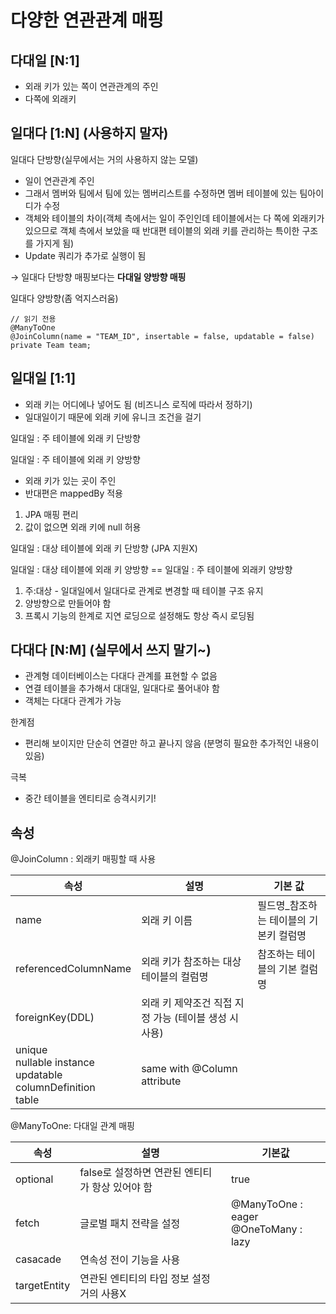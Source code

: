 # 다양한 연관관계 매핑

## 다대일 [N:1]

- 외래 키가 있는 쪽이 연관관계의 주인
- 다쪽에 외래키

## 일대다 [1:N] (사용하지 말자)

일대다 단방향(실무에서는 거의 사용하지 않는 모델)

- 일이 연관관계 주인
- 그래서 멤버와 팀에서 팀에 있는 멤버리스트를 수정하면 멤버 테이블에 있는 팀아이디가 수정
- 객체와 테이블의 차이(객체 측에서는 일이 주인인데 테이블에서는 다 쪽에 외래키가 있으므로 객체 측에서 보았을 때 반대편 테이블의 외래 키를 관리하는 특이한 구조를 가지게 됨)
- Update 쿼리가 추가로 실행이 됨

→ 일대다 단방향 매핑보다는 **다대일 양방향 매핑**

일대다 양방향(좀 억지스러움)

```
// 읽기 전용
@ManyToOne
@JoinColumn(name = "TEAM_ID", insertable = false, updatable = false)
private Team team;
```

## 일대일 [1:1]

- 외래 키는 어디에나 넣어도 됨 (비즈니스 로직에 따라서 정하기)
- 일대일이기 때문에 외래 키에 유니크 조건을 걸기

일대일 : 주 테이블에 외래 키 단방향

일대일 : 주 테이블에 외래 키 양방향

- 외래 키가 있는 곳이 주인
- 반대편은 mappedBy 적용
1. JPA 매핑 편리
2. 값이 없으면 외래 키에 null 허용

일대일 : 대상 테이블에 외래 키 단방향 (JPA 지원X)

일대일 : 대상 테이블에 외래 키 양방향 == 일대일 : 주 테이블에 외래키 양방향

1. 주:대상 - 일대일에서 일대다로 관계로 변경할 때 테이블 구조 유지
2. 양방향으로 만들어야 함
3. 프록시 기능의 한계로 지연 로딩으로 설정해도 항상 즉시 로딩됨

## 다대다 [N:M] (실무에서 쓰지 말기~)

- 관계형 데이터베이스는 다대다 관계를 표현할 수 없음
- 연결 테이블을 추가해서 대대일, 일대다로 풀어내야 함
- 객체는 다대다 관계가 가능

한계점

- 편리해 보이지만 단순히 연결만 하고 끝나지 않음 (분명히 필요한 추가적인 내용이 있음)

극복

- 중간 테이블을 엔티티로 승격시키기!


## 속성

@JoinColumn : 외래키 매핑할 때 사용

| 속성                                                                            | 설명 | 기본 값 |
|-------------------------------------------------------------------------------| --- | --- |
| name                                                                          | 외래 키 이름 | 필드명_참조하는 테이블의 기본키 컬럼명 |
| referencedColumnName                                                          | 외래 키가 참조하는 대상 테이블의 컬럼명 | 참조하는 테이블의 기본 컬럼명 |
| foreignKey(DDL)                                                               | 외래 키 제약조건 직접 지정 가능 (테이블 생성 시 사용) |  |
| unique <br> nullable instance <br> updatable <br> columnDefinition <br> table | same with @Column attribute |  |

@ManyToOne: 다대일 관계 매핑

| 속성 | 설명                            | 기본값                                       |
| --- |-------------------------------|-------------------------------------------|
| optional | false로 설정하면 연관된 엔티티가 항상 있어야 함 | true                                      |
| fetch | 글로벌 패치 전략을 설정                 | @ManyToOne : eager <br> @OneToMany : lazy |
| casacade | 연속성 전이 기능을 사용                 |                                           |
| targetEntity | 연관된 엔티티의 타입 정보 설정 <br> 거의 사용X |                                           |